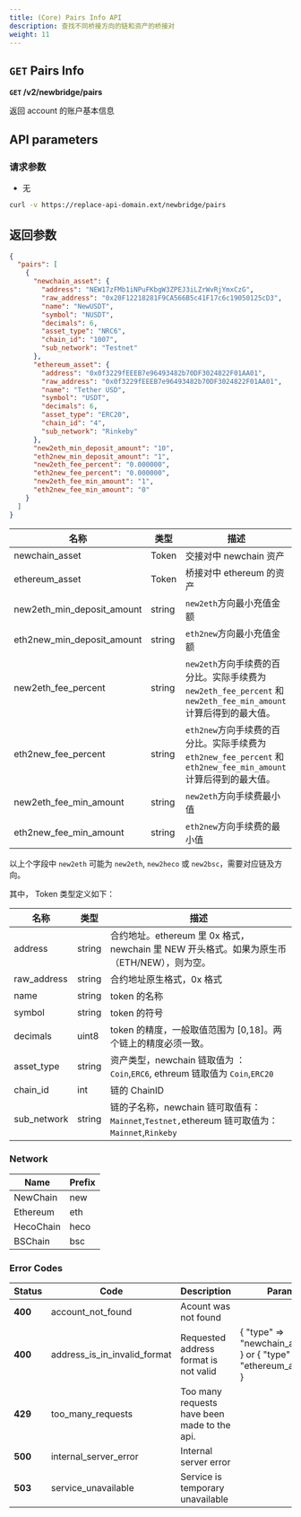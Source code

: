 ```yaml
---
title: (Core) Pairs Info API
description: 查找不同桥接方向的链和资产的桥接对
weight: 11
---
```


## `GET` Pairs Info

**`GET` /v2/newbridge/pairs**

返回 account 的账户基本信息

## API parameters

### 请求参数

- 无

```bash
curl -v https://replace-api-domain.ext/newbridge/pairs
```

## 返回参数

```json
{
  "pairs": [
    {
      "newchain_asset": {
        "address": "NEW17zFMb1iNPuFKbgW3ZPEJ3iLZrWvRjYmxCzG",
        "raw_address": "0x20F12218281F9CA566B5c41F17c6c19050125cD3",
        "name": "NewUSDT",
        "symbol": "NUSDT",
        "decimals": 6,
        "asset_type": "NRC6",
        "chain_id": "1007",
        "sub_network": "Testnet"
      },
      "ethereum_asset": {
        "address": "0x0f3229fEEEB7e96493482b70DF3024822F01AA01",
        "raw_address": "0x0f3229fEEEB7e96493482b70DF3024822F01AA01",
        "name": "Tether USD",
        "symbol": "USDT",
        "decimals": 6,
        "asset_type": "ERC20",
        "chain_id": "4",
        "sub_network": "Rinkeby"
      },
      "new2eth_min_deposit_amount": "10",
      "eth2new_min_deposit_amount": "1",
      "new2eth_fee_percent": "0.000000",
      "eth2new_fee_percent": "0.000000",
      "new2eth_fee_min_amount": "1",
      "eth2new_fee_min_amount": "0"
    }
  ]
}
```

| 名称                       | 类型   | 描述                                                                                                             |
| -------------------------- | ------ | ---------------------------------------------------------------------------------------------------------------- |
| newchain_asset             | Token  | 交接对中 newchain 资产                                                                                           |
| ethereum_asset             | Token  | 桥接对中 ethereum 的资产                                                                                         |
| new2eth_min_deposit_amount | string | `new2eth`方向最小充值金额                                                                                        |
| eth2new_min_deposit_amount | string | `eth2new`方向最小充值金额                                                                                        |
| new2eth_fee_percent        | string | `new2eth`方向手续费的百分比。实际手续费为 `new2eth_fee_percent` 和 `new2eth_fee_min_amount`计算后得到的最大值。  |
| eth2new_fee_percent        | string | `eth2new`方向手续费的百分比。实际手续费为 `eth2new_fee_percent` 和 `eth2new_fee_min_amount` 计算后得到的最大值。 |
| new2eth_fee_min_amount     | string | `new2eth`方向手续费最小值                                                                                        |
| eth2new_fee_min_amount     | string | `eth2new`方向手续费的最小值                                                                                      |

以上个字段中 `new2eth` 可能为 `new2eth`, `new2heco` 或 `new2bsc`，需要对应链及方向。

其中， Token 类型定义如下：

| 名称        | 类型   | 描述                                                                                           |
| ----------- | ------ | ---------------------------------------------------------------------------------------------- |
| address     | string | 合约地址。ethereum 里 0x 格式，newchain 里 NEW 开头格式。如果为原生币（ETH/NEW），则为空。     |
| raw_address | string | 合约地址原生格式，0x 格式                                                                      |
| name        | string | token 的名称                                                                                   |
| symbol      | string | token 的符号                                                                                   |
| decimals    | uint8  | token 的精度，一般取值范围为 [0,18]。两个链上的精度必须一致。                                  |
| asset_type  | string | 资产类型，newchain 链取值为 ： `Coin`,`ERC6`, ethreum 链取值为 `Coin`,`ERC20`                  |
| chain_id    | int    | 链的 ChainID                                                                                   |
| sub_network | string | 链的子名称，newchain 链可取值有： `Mainnet`,`Testnet,`ethereum 链可取值为：`Mainnet`,`Rinkeby` |

### Network

| Name      | Prefix |
| --------- | ------ |
| NewChain  | new    |
| Ethereum  | eth    |
| HecoChain | heco   |
| BSChain   | bsc    |

### Error Codes

| **Status** | **Code**                     | **Description**                              | **Params**                                                           |
| ---------- | ---------------------------- | -------------------------------------------- | -------------------------------------------------------------------- |
| **400**    | account_not_found            | Acount was not found                         |                                                                      |
| **400**    | address_is_in_invalid_format | Requested address format is not valid        | { "type" => "newchain_address" } or { "type" => "ethereum_address" } |
| **429**    | too_many_requests            | Too many requests have been made to the api. |                                                                      |
| **500**    | internal_server_error        | Internal server error                        |                                                                      |
| **503**    | service_unavailable          | Service is temporary unavailable             |                                                                      |
